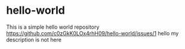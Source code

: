 # hello-world
This is a simple hello world repository
https://github.com/c0zGkK0LOx4rhH09/hello-world/issues/1
hello my description is not here 
